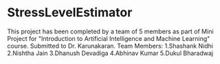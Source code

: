 # StressLevelEstimator
This project has been completed by a team of 5 members as part of Mini Project for "Introduction to Artificial Intelligence and Machine Learning" course.
Submitted to Dr. Karunakaran.
Team Members:
1.Shashank Nidhi
2.Nishtha Jain
3.Dhanush Devadiga
4.Abhinav Kumar
5.Dukul Bharadwaj
